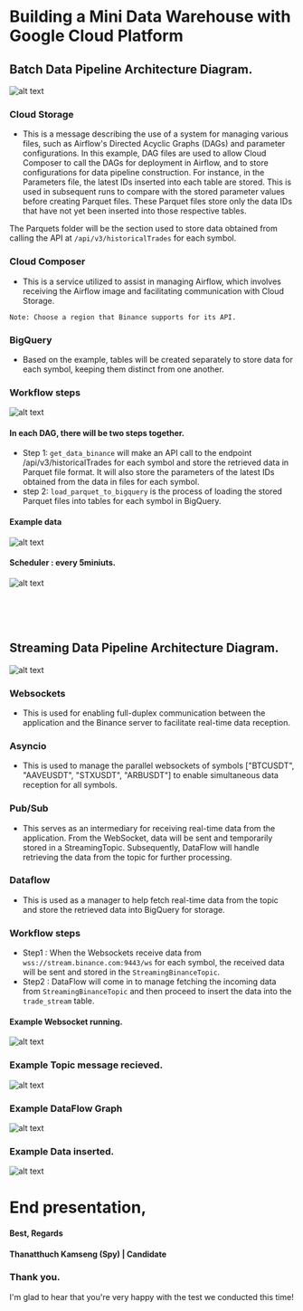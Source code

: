 # Building a Mini Data Warehouse with Google Cloud Platform


## Batch Data Pipeline Architecture Diagram.

![alt text](images/batch.png)

### Cloud Storage
- This is a message describing the use of a system for managing various files, such as Airflow's Directed Acyclic Graphs (DAGs) and parameter configurations. In this example, DAG files are used to allow Cloud Composer to call the DAGs for deployment in Airflow, and to store configurations for data pipeline construction.
For instance, in the Parameters file, the latest IDs inserted into each table are stored. This is used in subsequent runs to compare with the stored parameter values before creating Parquet files. These Parquet files store only the data IDs that have not yet been inserted into those respective tables.

The Parquets folder will be the section used to store data obtained from calling the API at `/api/v3/historicalTrades` for each symbol.

### Cloud Composer
- This is a service utilized to assist in managing Airflow, which involves receiving the Airflow image and facilitating communication with Cloud Storage.

`Note: Choose a region that Binance supports for its API.`

### BigQuery
- Based on the example, tables will be created separately to store data for each symbol, keeping them distinct from one another.

### Workflow steps
![alt text](images/graph.png)
#### In each DAG, there will be two steps together.
- Step 1: `get_data_binance` will make an API call to the endpoint /api/v3/historicalTrades for each symbol and store the retrieved data in Parquet file format. It will also store the parameters of the latest IDs obtained from the data in files for each symbol.
- step 2: `load_parquet_to_bigquery` is the process of loading the stored Parquet files into tables for each symbol in BigQuery.


#### Example data
![alt text](images/sample_data.png)


#### Scheduler : every 5miniuts.
![alt text](images/DAG.png)




<br><br><br>

## Streaming Data Pipeline Architecture Diagram.

![alt text](images/streaming.png)

### Websockets
- This is used for enabling full-duplex communication between the application and the Binance server to facilitate real-time data reception.

### Asyncio
- This is used to manage the parallel websockets of symbols ["BTCUSDT", "AAVEUSDT", "STXUSDT", "ARBUSDT"] to enable simultaneous data reception for all symbols.

### Pub/Sub
- This serves as an intermediary for receiving real-time data from the application. From the WebSocket, data will be sent and temporarily stored in a StreamingTopic. Subsequently, DataFlow will handle retrieving the data from the topic for further processing.

### Dataflow
- This is used as a manager to help fetch real-time data from the topic and store the retrieved data into BigQuery for storage.



### Workflow steps
- Step1 : 
When the Websockets receive data from `wss://stream.binance.com:9443/ws` for each symbol, the received data will be sent and stored in the `StreamingBinanceTopic`.
- Step2 : DataFlow will come in to manage fetching the incoming data from `StreamingBinanceTopic` and then proceed to insert the data into the `trade_stream` table.

#### Example Websocket running.
![alt text](images/socket.png)

### Example Topic message recieved.
![alt text](images/topicget.png)

### Example DataFlow Graph
![alt text](images/dtflow.png)

### Example Data inserted.
![alt text](images/streamdata.png)


# End presentation,
#### Best, Regards
#### Thanatthuch Kamseng (Spy) | Candidate
### Thank you.
I'm glad to hear that you're very happy with the test we conducted this time!
